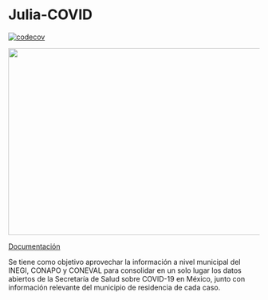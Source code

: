 # Julia-COVID
[![codecov](https://codecov.io/gh/mucinoab/Covid/branch/master/graph/badge.svg?token=3aik50X26D)](https://codecov.io/gh/mucinoab/Covid)
    <p align="center">
      <img width="578" height="374" src="https://user-images.githubusercontent.com/28630268/105275429-f62e0380-5b64-11eb-8e7b-7788053c50ce.png">
    </p>
    
[Documentación](https://mucinoab.github.io/Covid/dev/)

Se tiene como objetivo aprovechar la información a nivel municipal del INEGI, CONAPO y CONEVAL para consolidar en un solo lugar los datos abiertos de la Secretaría de Salud sobre COVID-19 en México, junto con información relevante del municipio de residencia de cada caso.
